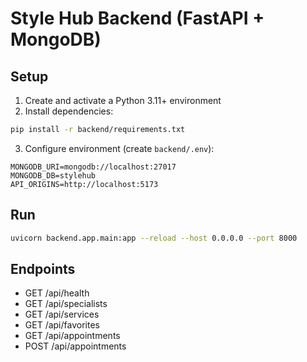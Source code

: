 # Style Hub Backend (FastAPI + MongoDB)

## Setup

1. Create and activate a Python 3.11+ environment
2. Install dependencies:

```bash
pip install -r backend/requirements.txt
```

3. Configure environment (create `backend/.env`):

```
MONGODB_URI=mongodb://localhost:27017
MONGODB_DB=stylehub
API_ORIGINS=http://localhost:5173
```

## Run

```bash
uvicorn backend.app.main:app --reload --host 0.0.0.0 --port 8000
```

## Endpoints

- GET /api/health
- GET /api/specialists
- GET /api/services
- GET /api/favorites
- GET /api/appointments
- POST /api/appointments
